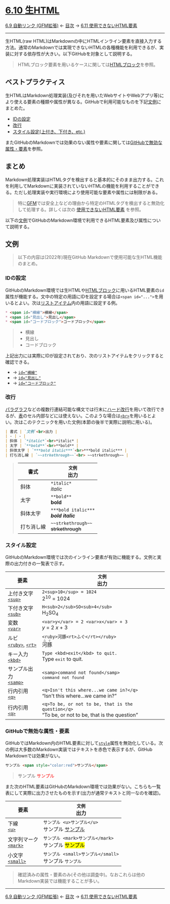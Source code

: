 # [6.10 生HTML](https://higuma.github.io/github-markdown-guide/gfm/#raw-html)

[6.9 自動リンク (GFM拡張)](autolinks-extension.md)
← [目次](index.md) →
[6.11 使用できないHTML要素](disallowed-html-elements.md)

------------------------------------------------------------------------

生HTML(raw HTML)はMarkdownの中にHTMLインライン要素を直接入力する方法。通常のMarkdownでは実現できないHTMLの各種機能を利用できるが、実装に対する依存性が大きい。以下GitHubを対象として説明する。

> HTMLブロック要素を用いるケースに関しては[HTMLブロック]を参照。

## ベストプラクティス

生HTMLはMarkdown処理実装(及びそれを用いたWebサイトやWebアプリ等)により使える要素の種類や属性が異なる。GitHubで利用可能なものを下記[文例](#文例)にまとめた。

* [IDの設定](#idの設定)
* [改行](#改行)
* [スタイル設定(上付き、下付き、etc.)](#スタイル設定)

またGitHubのMarkdownでは効果のない属性や要素に関しては[GitHubで無効な属性・要素](#githubで無効な属性・要素)を参照。

## まとめ

Markdown処理実装はHTMLタグを検出すると基本的にそのまま出力する。これを利用してMarkdownに実装されていないHTMLの機能を利用することができる。ただし処理実装や実行環境により使用可能な要素や属性には制限がある。

> 特に[GFM]では安全上などの理由から特定のHTMLタグを検出すると無効化して処理する。詳しくは次の [使用できないHTML要素] を参照。

以下の[文例](#文例)でGitHubのMarkdown環境で利用できるHTML要素及び属性について説明する。

## 文例

> 以下の内容は(2022年)現在GitHub Markdownで使用可能な生HTML機能のまとめ。

### IDの設定

GitHubのMarkdown環境では生HTMLや[HTMLブロック]に用いるHTML要素の`id`属性が機能する。文中の特定の用語にIDを設定する場合は`<span id="...">`を用いるとよい。次は[リストアイテム]内の用語に設定する例。

```markdown
* <span id="横線">横線</span>
* <span id="見出し">見出し</span>
* <span id="コードブロック">コードブロック</span>
```

> * <span id="横線">横線</span>
> * <span id="見出し">見出し</span>
> * <span id="コードブロック">コードブロック</span>

上記出力には実際にIDが設定されており、次のリストアイテムをクリックすると確認できる。

* → [`id="横線"`](#横線)
* → [`id="見出し"`](#見出し)
* → [`id="コードブロック"`](#コードブロック)

### 改行

[パラグラフ]などの複数行連結可能な構文では行末に[ハード改行]を用いて改行できるが、[表]のセル内部などには使えない。このような場合は[`<br>`](https://developer.mozilla.org/ja/docs/Web/HTML/Element/br)を用いるとよい。次はこのテクニックを用いた文例(本節の後半で実際に説明に用いる)。

```markdown
| 書式 | `文例`<br>出力 |
| - | - |
| 斜体 | `*italic*`<br>*italic* |
| 太字 | `**bold**`<br>**bold** |
| 斜体太字 | `***bold italic***`<br>***bold italic*** |
| 打ち消し線 | `~~strkethrough~~`<br> ~~strkethrough~~ |
```

> | 書式 | `文例`<br>出力 |
> | - | - |
> | 斜体 | `*italic*`<br>*italic* |
> | 太字 | `**bold**`<br>**bold** |
> | 斜体太字 | `***bold italic***`<br>***bold italic*** |
> | 打ち消し線 | `~~strkethrough~~`<br> ~~strkethrough~~ |

### スタイル設定

GitHubのMarkdown環境では次のインライン要素が有効に機能する。文例と実際の出力付きの一覧表で示す。

| 要素 | `文例`<br>出力 |
| - | - |
| 上付き文字<br>[`<sup>`](https://developer.mozilla.org/ja/docs/Web/HTML/Element/sup) | `2<sup>10</sup> = 1024`<br>2<sup>10</sup> = 1024 |
| 下付き文字<br>[`<sub>`](https://developer.mozilla.org/ja/docs/Web/HTML/Element/sub) | `H<sub>2</sub>SO<sub>4</sub>`<br>H<sub>2</sub>SO<sub>4</sub> |
| 変数<br>[`<var>`](https://developer.mozilla.org/ja/docs/Web/HTML/Element/var) | `<var>y</var> = 2 <var>x</var> + 3`<br><var>y</var> = 2 <var>x</var> + 3 |
| ルビ<br>[`<ruby>`](https://developer.mozilla.org/ja/docs/Web/HTML/Element/ruby), [`<rt>`](https://developer.mozilla.org/ja/docs/Web/HTML/Element/rt) | `<ruby>河豚<rt>ふぐ</rt></ruby>`<br><ruby>河豚<rt>ふぐ</rt></ruby> |
| キー入力<br>[`<kbd>`](https://developer.mozilla.org/ja/docs/Web/HTML/Element/kbd) | `Type <kbd>exit</kbd> to quit.`<br>Type <kbd>exit</kbd> to quit. |
| サンプル出力<br>[`<samp>`](https://veloper.mozilla.org/ja/docs/Web/HTML/Element/samp) | `<samp>command not found</samp>`<br><samp>command not found</samp> |
| 行内引用<br>[`<q>`](https://veloper.mozilla.org/ja/docs/Web/HTML/Element/q) | `<q>Isn't this where...we came in?</q>`<br><q>Isn't this where...we came in?</q> |
| 行内引用<br>[`<q>`](https://veloper.mozilla.org/ja/docs/Web/HTML/Element/q) | `<q>To be, or not to be, that is the question</q>`<br><q>To be, or not to be, that is the question</q> |

### GitHubで無効な属性・要素

GitHubではMarkdown内のHTML要素に対して[`style`](https://developer.mozilla.org/ja/docs/Web/HTML/Global_attributes/style)属性を無効化している。次の例は大多数のMarkdown実装ではテキストを赤色で表示するが、GitHub Markdownでは効果がない。

```markdown
サンプル <span style="color:red">サンプル</span>
```

> サンプル <span style="color:red">サンプル</span>

また次のHTML要素はGitHubのMarkdown環境では効果がない。こちらも一覧表にして実際に出力させたものを示す(出力が通常テキストと同一なのを確認)。

| 要素 | `文例`<br>出力 |
| - | - |
| 下線<br>[`<u>`](https://developer.mozilla.org/ja/docs/Web/HTML/Element/u) | `サンプル <u>サンプル</u>`<br>サンプル <u>サンプル</u>
| 文字列マーク<br>[`<mark>`](https://developer.mozilla.org/ja/docs/Web/HTML/Element/mark) | `サンプル <mark>サンプル</mark>`<br>サンプル <mark>サンプル</mark>
| 小文字<br>[`<small>`](https://developer.mozilla.org/ja/docs/Web/HTML/Element/small) | `サンプル <small>サンプル</small>`<br>サンプル <small>サンプル</small>

> 確認済みの属性・要素のみ(その他は調査中)。なおこれらは他のMarkdown実装では機能することが多い。

------------------------------------------------------------------------

[6.9 自動リンク (GFM拡張)](autolinks-extension.md)
← [目次](index.md) →
[6.11 使用できないHTML要素](disallowed-html-elements.md)

[GFM]: introduction.md#11-github-flavored-markdownとは
[HTMLブロック]: html-block.md
[ハード改行]: hard-line-breaks.md
[パラグラフ]: paragraphs.md
[リストアイテム]: list-items.md
[表]: tables.md
[使用できないHTML要素]: disallowed-html-elements.md
